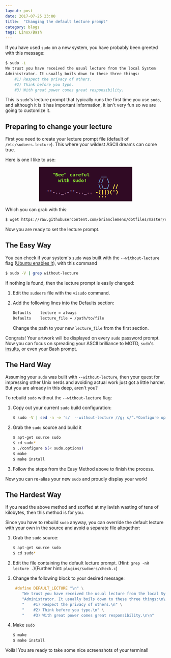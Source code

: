 ```yaml
---
layout: post
date: 2017-07-25 23:00
title:  "Changing the default lecture prompt"
category: blogs
tags: Linux/Bash
---
```

If you have used `sudo` on a new system, you have probably been greeted with this message:

```bash
$ sudo -i
We trust you have received the usual lecture from the local System
Administrator. It usually boils down to these three things:
    #1) Respect the privacy of others.
    #2) Think before you type.
    #3) With great power comes great responsibility.
```

This is `sudo`'s lecture prompt that typically runs the first time you use `sudo`, and although it is it has important information, it isn't very fun so we are going to customize it.

Preparing to change your lecture
--------------------------------
First you need to create your lecture prompt file (default of `/etc/sudoers.lecture`). This where your wildest ASCII dreams can come true.

Here is one I like to use:

<p align="center">
    <img src="../assets/images/beecareful.PNG" alt="Picture of ASCII art that says 'Bee careful with sudo'"/>
</p>

Which you can grab with this:

```bash
$ wget https://raw.githubusercontent.com/brianclemens/dotfiles/master/sudoers.lecture
```

Now you are ready to set the lecture prompt.

The Easy Way
------------
You can check if your system's `sudo` was built with the `--without-lecture` flag ([Ubuntu enables it](https://launchpad.net/ubuntu/quantal/+source/sudo/+changelog)),  with this command

```bash
$ sudo -V | grep without-lecture
```

If nothing is found, then the lecture prompt is easily changed:

 1. Edit the `sudoers` file with the `visudo` command.
 2. Add the following lines into the Defaults section:


    ```bash
    Defaults    lecture = always
    Defaults    lecture_file = /path/to/file
    ```

	Change the path to your new `lecture_file` from the first section.

Congrats! Your artwork will be displayed on every `sudo` password prompt. Now you can focus on spreading your ASCII brilliance to MOTD, `sudo`'s [insults](https://grayson.sh/blog/viewing-and-creating-custom-insults-for-sudo), or even your Bash prompt.

The Hard Way
------------
Assuming your `sudo` was built with `--without-lecture`, then your quest for impressing other Unix nerds and avoiding actual work just got a little harder. But you are already in this deep, aren't you?

To rebuild `sudo` without the `--without-lecture` flag:

 1. Copy out your current `sudo` build configuration:


    ```bash
    $ sudo -V | sed -n -e 's/  --without-lecture //g; s/^.*Configure options: //p' | tee sudo.options
    ```

 2. Grab the `sudo` source and build it

    ```bash
    $ apt-get source sudo
    $ cd sudo*
    $ ./configure $(< sudo.options)
    $ make
    $ make install
    ```
 3. Follow the steps from the Easy Method above to finish the process.

 Now you can re-alias your new `sudo` and proudly display your work!

The Hardest Way
---------------
If you read the above method and scoffed at my lavish wasting of tens of kilobytes, then this method is for you.

Since you have to rebuild `sudo` anyway, you can override the default lecture with your own in the source and avoid a separate file altogether:

 1. Grab the `sudo` source:

    ```bash
    $ apt-get source sudo
    $ cd sudo*
    ```

 2. Edit the file containing the default lecture prompt. (Hint: `grep -nR lecture .`)(Further hint: `plugins/sudoers/check.c`)
 3. Change the following block to your desired message:

    ```c
     #define DEFAULT_LECTURE "\n" \
        "We trust you have received the usual lecture from the local System\n" \
        "Administrator. It usually boils down to these three things:\n\n" \
        "    #1) Respect the privacy of others.\n" \
        "    #2) Think before you type.\n" \
        "    #3) With great power comes great responsibility.\n\n"
    ```

 4. Make `sudo`

    ```bash
    $ make
    $ make install
    ```

Voilà! You are ready to take some nice screenshots of your terminal!